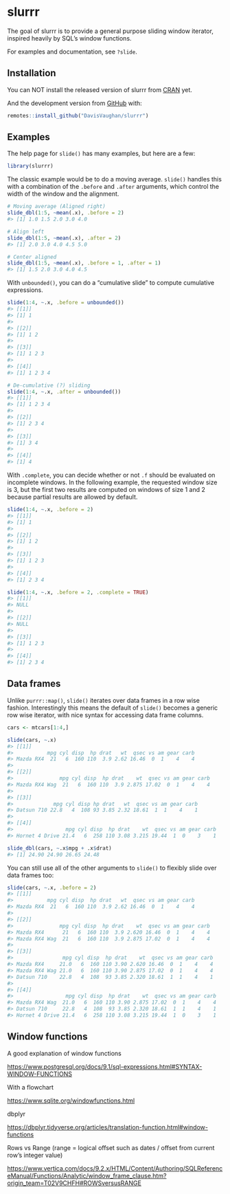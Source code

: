 
<!-- README.md is generated from README.Rmd. Please edit that file -->

# slurrr

<!-- badges: start -->

<!-- badges: end -->

The goal of slurrr is to provide a general purpose sliding window
iterator, inspired heavily by SQL’s window functions.

For examples and documentation, see `?slide`.

## Installation

You can NOT install the released version of slurrr from
[CRAN](https://CRAN.R-project.org) yet.

And the development version from [GitHub](https://github.com/) with:

``` r
remotes::install_github("DavisVaughan/slurrr")
```

## Examples

The help page for `slide()` has many examples, but here are a few:

``` r
library(slurrr)
```

The classic example would be to do a moving average. `slide()` handles
this with a combination of the `.before` and `.after` arguments, which
control the width of the window and the alignment.

``` r
# Moving average (Aligned right)
slide_dbl(1:5, ~mean(.x), .before = 2)
#> [1] 1.0 1.5 2.0 3.0 4.0

# Align left
slide_dbl(1:5, ~mean(.x), .after = 2)
#> [1] 2.0 3.0 4.0 4.5 5.0

# Center aligned
slide_dbl(1:5, ~mean(.x), .before = 1, .after = 1)
#> [1] 1.5 2.0 3.0 4.0 4.5
```

With `unbounded()`, you can do a “cumulative slide” to compute
cumulative expressions.

``` r
slide(1:4, ~.x, .before = unbounded())
#> [[1]]
#> [1] 1
#> 
#> [[2]]
#> [1] 1 2
#> 
#> [[3]]
#> [1] 1 2 3
#> 
#> [[4]]
#> [1] 1 2 3 4

# De-cumulative (?) sliding
slide(1:4, ~.x, .after = unbounded())
#> [[1]]
#> [1] 1 2 3 4
#> 
#> [[2]]
#> [1] 2 3 4
#> 
#> [[3]]
#> [1] 3 4
#> 
#> [[4]]
#> [1] 4
```

With `.complete`, you can decide whether or not `.f` should be evaluated
on incomplete windows. In the following example, the requested window
size is 3, but the first two results are computed on windows of size 1
and 2 because partial results are allowed by default.

``` r
slide(1:4, ~.x, .before = 2)
#> [[1]]
#> [1] 1
#> 
#> [[2]]
#> [1] 1 2
#> 
#> [[3]]
#> [1] 1 2 3
#> 
#> [[4]]
#> [1] 2 3 4

slide(1:4, ~.x, .before = 2, .complete = TRUE)
#> [[1]]
#> NULL
#> 
#> [[2]]
#> NULL
#> 
#> [[3]]
#> [1] 1 2 3
#> 
#> [[4]]
#> [1] 2 3 4
```

## Data frames

Unlike `purrr::map()`, `slide()` iterates over data frames in a row wise
fashion. Interestingly this means the default of `slide()` becomes a
generic row wise iterator, with nice syntax for accessing data frame
columns.

``` r
cars <- mtcars[1:4,]

slide(cars, ~.x)
#> [[1]]
#>           mpg cyl disp  hp drat   wt  qsec vs am gear carb
#> Mazda RX4  21   6  160 110  3.9 2.62 16.46  0  1    4    4
#> 
#> [[2]]
#>               mpg cyl disp  hp drat    wt  qsec vs am gear carb
#> Mazda RX4 Wag  21   6  160 110  3.9 2.875 17.02  0  1    4    4
#> 
#> [[3]]
#>             mpg cyl disp hp drat   wt  qsec vs am gear carb
#> Datsun 710 22.8   4  108 93 3.85 2.32 18.61  1  1    4    1
#> 
#> [[4]]
#>                 mpg cyl disp  hp drat    wt  qsec vs am gear carb
#> Hornet 4 Drive 21.4   6  258 110 3.08 3.215 19.44  1  0    3    1

slide_dbl(cars, ~.x$mpg + .x$drat)
#> [1] 24.90 24.90 26.65 24.48
```

You can still use all of the other arguments to `slide()` to flexibly
slide over data frames too:

``` r
slide(cars, ~.x, .before = 2)
#> [[1]]
#>           mpg cyl disp  hp drat   wt  qsec vs am gear carb
#> Mazda RX4  21   6  160 110  3.9 2.62 16.46  0  1    4    4
#> 
#> [[2]]
#>               mpg cyl disp  hp drat    wt  qsec vs am gear carb
#> Mazda RX4      21   6  160 110  3.9 2.620 16.46  0  1    4    4
#> Mazda RX4 Wag  21   6  160 110  3.9 2.875 17.02  0  1    4    4
#> 
#> [[3]]
#>                mpg cyl disp  hp drat    wt  qsec vs am gear carb
#> Mazda RX4     21.0   6  160 110 3.90 2.620 16.46  0  1    4    4
#> Mazda RX4 Wag 21.0   6  160 110 3.90 2.875 17.02  0  1    4    4
#> Datsun 710    22.8   4  108  93 3.85 2.320 18.61  1  1    4    1
#> 
#> [[4]]
#>                 mpg cyl disp  hp drat    wt  qsec vs am gear carb
#> Mazda RX4 Wag  21.0   6  160 110 3.90 2.875 17.02  0  1    4    4
#> Datsun 710     22.8   4  108  93 3.85 2.320 18.61  1  1    4    1
#> Hornet 4 Drive 21.4   6  258 110 3.08 3.215 19.44  1  0    3    1
```

## Window functions

A good explanation of window
functions

<https://www.postgresql.org/docs/9.1/sql-expressions.html#SYNTAX-WINDOW-FUNCTIONS>

With a
flowchart

<https://www.sqlite.org/windowfunctions.html>

dbplyr

<https://dbplyr.tidyverse.org/articles/translation-function.html#window-functions>

Rows vs Range (range = logical offset such as dates / offset from
current row’s integer
value)

<https://www.vertica.com/docs/9.2.x/HTML/Content/Authoring/SQLReferenceManual/Functions/Analytic/window_frame_clause.htm?origin_team=T02V9CHFH#ROWSversusRANGE>
